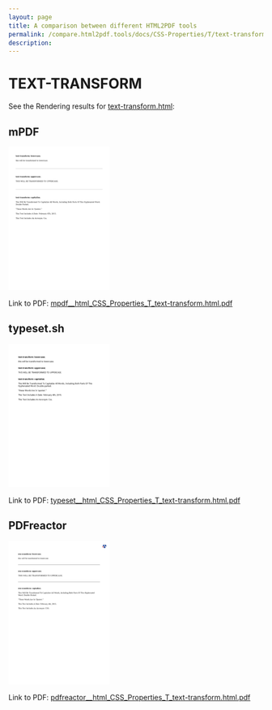 ```yaml
---
layout: page
title: A comparison between different HTML2PDF tools
permalink: /compare.html2pdf.tools/docs/CSS-Properties/T/text-transform/
description: 
---
```


# TEXT-TRANSFORM

See the Rendering results for [text-transform.html](/html/CSS%20Properties/T/text-transform.html):

## mPDF
![](mpdf__html_CSS_Properties_T_text-transform.html.png) 

Link to PDF: [mpdf__html_CSS_Properties_T_text-transform.html.pdf](mpdf__html_CSS_Properties_T_text-transform.html.pdf)

## typeset.sh
![](typeset__html_CSS_Properties_T_text-transform.html.png) 

Link to PDF: [typeset__html_CSS_Properties_T_text-transform.html.pdf](typeset__html_CSS_Properties_T_text-transform.html.pdf)

## PDFreactor
![](pdfreactor__html_CSS_Properties_T_text-transform.html.png) 

Link to PDF: [pdfreactor__html_CSS_Properties_T_text-transform.html.pdf](pdfreactor__html_CSS_Properties_T_text-transform.html.pdf)
